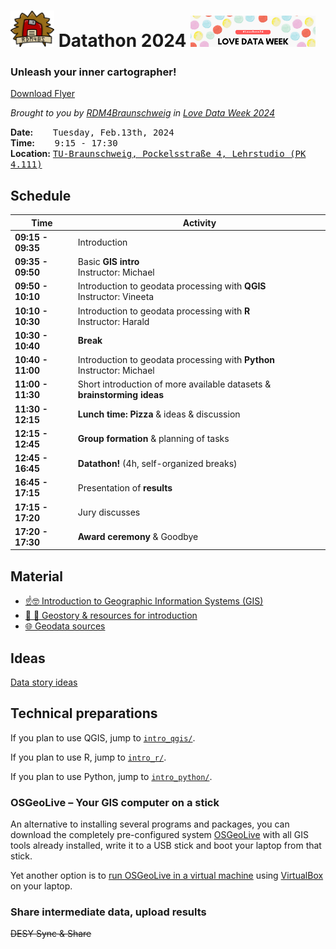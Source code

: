 # <img src="assets/RDM4BS_Logo_small.png" width="70"/>  Datathon 2024 <img src="assets/2024_LDW_Banner.png" width="200" />

### Unleash your inner cartographer!
[Download Flyer](/assets/RDM4BS_Datathon_LoveDataWeek2024.pdf)

_Brought to you by [RDM4Braunschweig](https://rdm4bs.tu-braunschweig.de/) in [Love Data Week 2024](https://www.icpsr.umich.edu/web/about/cms/3799)_

**Date:** &nbsp;&nbsp;&nbsp;&nbsp;&nbsp;&nbsp;&nbsp;<kbd>Tuesday, Feb.13th, 2024</kbd>   
**Time:** &nbsp;&nbsp;&nbsp;&nbsp;&nbsp;&nbsp;&nbsp;<kbd>9:15 - 17:30</kbd>   
**Location:** <a href="https://www.tu-braunschweig.de/khn/anfahrt"><kbd>TU-Braunschweig, Pockelsstraße 4, Lehrstudio (PK 4.111)</kbd></a>


## Schedule

| Time | Activity |
| ---- | -------- |
**09:15 - 09:35** | Introduction 
**09:35 - 09:50** | Basic **GIS intro** <br/> Instructor: Michael
**09:50 - 10:10** | Introduction to geodata processing with **QGIS** <br/>Instructor: Vineeta
**10:10 - 10:30** | Introduction to geodata processing with **R** <br/>Instructor: Harald
**10:30 - 10:40** | **Break**
**10:40 - 11:00** | Introduction to geodata processing with **Python** <br/>Instructor: Michael
**11:00 - 11:30** | Short introduction of more available datasets & **brainstorming ideas**
**11:30 - 12:15** | **Lunch time: Pizza** & ideas & discussion
**12:15 - 12:45** | **Group formation** & planning of tasks
**12:45 - 16:45** | **Datathon!** (4h, self-organized breaks)
**16:45 - 17:15** | Presentation of **results**
**17:15 - 17:20** | Jury discusses
**17:20 - 17:30** | **Award ceremony** & Goodbye

## Material

- [☝️🤓 Introduction to Geographic Information Systems (GIS)](/intro_gis.md)
- [🚂 🍂 Geostory & resources for introduction](/intro_geostory.md)
- [🌐 Geodata sources](/geodata_sources.md)

## Ideas

[Data story ideas](./ideas.md)

## Technical preparations

If you plan to use QGIS, jump to [`intro_qgis/`](/intro_qgis).

If you plan to use R, jump to [`intro_r/`](/intro_r).

If you plan to use Python, jump to [`intro_python/`](/intro_python).

### OSGeoLive – Your GIS computer on a stick

An alternative to installing several programs and packages, you can download the completely pre-configured system [OSGeoLive](https://live.osgeo.org/de/index.html) with all GIS tools already installed, write it to a USB stick and boot your laptop from that stick.

Yet another option is to [run OSGeoLive in a virtual machine](https://live.osgeo.org/en/quickstart/virtualization_quickstart.html) using [VirtualBox](https://www.virtualbox.org/) on your laptop.

### Share intermediate data, upload results

~~DESY Sync & Share~~
